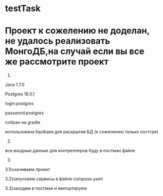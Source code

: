 # testTask
# Проект к сожелению не доделан, не удалось реализовать МонгоДБ,на случай если вы все же рассмотрите проект 
1)

Java 1.7.0	

Postgres 16.0.1

login:postgres

password:postgres

собран на gradle

использована liquibase для раскрытия БД (к сожелению только постгре)

2)
все входные данные для контреллеров буду в постман файле

3)

3.1)скачиваем проект

3.2)запускаем сервисы в файле compose.yaml

3.3)заходим в постман и импортируем 
